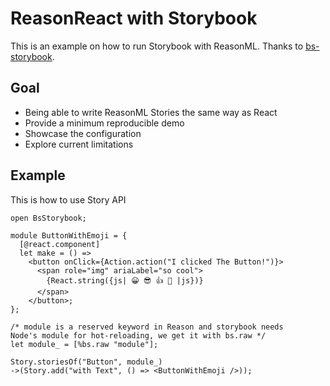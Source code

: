 # ReasonReact with Storybook

This is an example on how to run Storybook with ReasonML. Thanks to [bs-storybook](https://github.com/MyWellGiving/bs-storybook).

## Goal
- Being able to write ReasonML Stories the same way as React
- Provide a minimum reproducible demo
- Showcase the configuration
- Explore current limitations

## Example

This is how to use Story API
```re
open BsStorybook;

module ButtonWithEmoji = {
  [@react.component]
  let make = () =>
    <button onClick={Action.action("I clicked The Button!")}>
      <span role="img" ariaLabel="so cool">
        {React.string({js| 😀 😎 👍 💯 |js})}
      </span>
    </button>;
};

/* module is a reserved keyword in Reason and storybook needs
Node's module for hot-reloading, we get it with bs.raw */
let module_ = [%bs.raw "module"];

Story.storiesOf("Button", module_)
->(Story.add("with Text", () => <ButtonWithEmoji />));
```
